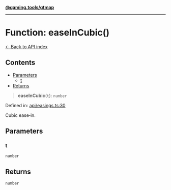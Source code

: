 [**@gaming.tools/gtmap**](README.md)

***

# Function: easeInCubic()

[← Back to API index](./README.md)

## Contents

- [Parameters](#parameters)
  - [t](#t)
- [Returns](#returns)

> **easeInCubic**(`t`): `number`

Defined in: [api/easings.ts:30](https://github.com/gamingtools/gt-map/blob/02ad961dd733041f2c6c39034ee7c302a553f45a/packages/gtmap/src/api/easings.ts#L30)

Cubic ease‑in.

## Parameters

### t

`number`

## Returns

`number`
